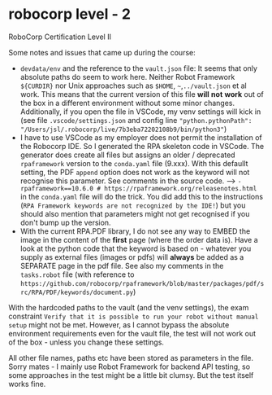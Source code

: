 # robocorp level - 2
RoboCorp Certification Level II

Some notes and issues that came up during the course:

- ``devdata/env`` and the reference to the ``vault.json`` file: It seems that only absolute paths do seem to work here. Neither Robot Framework ``${CURDIR}`` nor Unix approaches such as ``$HOME``, ``~``,``../vault.json`` et al work. This means that the current version of this file __will__ __not__ __work__ out of the box in a different environment without some minor changes. Additionally, if you open the file in VSCode, my venv settings will kick in (see file ``.vscode/settings.json`` and config line ``"python.pythonPath": "/Users/jsl/.robocorp/live/7b3eba72202108b9/bin/python3"``)
- I have to use VSCode as my employer does not permit the installation of the Robocorp IDE. So I generated the RPA skeleton code in VSCode. The generator does create all files but assigns an older / deprecated ``rpaframework`` version to the ``conda.yaml`` file (9.xxx). With this defaullt setting, the  PDF ``append`` option does not work as the keyword will not recognise this parameter. See comments in the source code. --> ``- rpaframework==10.6.0 # https://rpaframework.org/releasenotes.html`` in the ``conda.yaml`` file will do the trick. You did add this to the instructions (``RPA Framework keywords are not recognized by the IDE!``) but you should also mention that parameters might not get recognised if you don't bump up the version.
- With the current RPA.PDF library, I do not see any way to EMBED the image in the content of the __first__ page (where the order data is). Have a look at the python code that the keyword is based on - whatever you supply as external files (images or pdfs) will __always__ be added as a SEPARATE page in the pdf file. See also my comments in the ``tasks.robot`` file (with reference to ``https://github.com/robocorp/rpaframework/blob/master/packages/pdf/src/RPA/PDF/keywords/document.py``)

With the hardcoded paths to the vault (and the venv settings), the exam constraint ``Verify that it is possible to run your robot without manual setup`` might not be met. However, as I cannot bypass the absolute environment requirements even for the vault file, the test will not work out of the box - unless you change these settings.

All other file names, paths etc have been stored as parameters in the file. Sorry mates - I mainly use Robot Framework for backend API testing, so some approaches in the test might be a little bit clumsy. But the test itself works fine.
